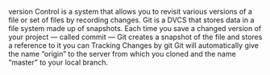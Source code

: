 version Control is a system that allows you to revisit various versions of a file or set of files by recording changes. 
Git is a DVCS that stores data in a file system made up of snapshots. Each time you save a changed version of your project — called commit — Git creates a snapshot of the file and stores a reference to it
you can Tracking Changes by git 
Git will automatically give the name “origin” to the server from which you cloned and the name “master” to your local branch.
